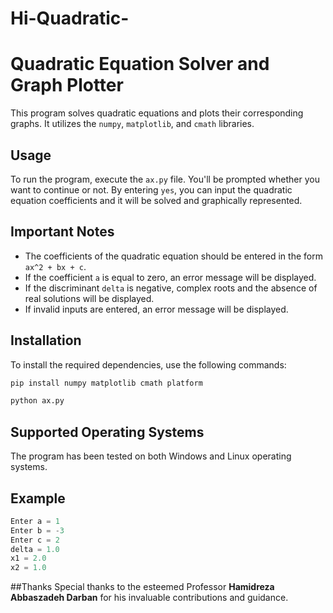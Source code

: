 # Hi-Quadratic-
# Quadratic Equation Solver and Graph Plotter

This program solves quadratic equations and plots their corresponding graphs. It utilizes the `numpy`, `matplotlib`, and `cmath` libraries.

## Usage

To run the program, execute the `ax.py` file. You'll be prompted whether you want to continue or not. By entering `yes`, you can input the quadratic equation coefficients and it will be solved and graphically represented.

## Important Notes

- The coefficients of the quadratic equation should be entered in the form `ax^2 + bx + c`.
- If the coefficient `a` is equal to zero, an error message will be displayed.
- If the discriminant `delta` is negative, complex roots and the absence of real solutions will be displayed.
- If invalid inputs are entered, an error message will be displayed.

## Installation

To install the required dependencies, use the following commands:
```sh
pip install numpy matplotlib cmath platform
```
```sh
python ax.py
```

## Supported Operating Systems

The program has been tested on both Windows and Linux operating systems.

## Example

```python
Enter a = 1
Enter b = -3
Enter c = 2
delta = 1.0
x1 = 2.0
x2 = 1.0
```

##Thanks
Special thanks to the esteemed Professor **Hamidreza Abbaszadeh Darban** for his invaluable contributions and guidance.
